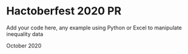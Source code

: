 # Hactoberfest 2020 PR  

Add your code here, any example using Python or Excel to manipulate inequality data

October 2020  
